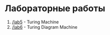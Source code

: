# Лабораторные работы

1. [/lab5](https://github.com/ArtDu/mai_study_first_course/tree/master/labs/lab5) - Turing Machine
2. [/lab6](https://github.com/ArtDu/mai_study_first_course/tree/master/labs/lab6) - Turing Diagram Machine